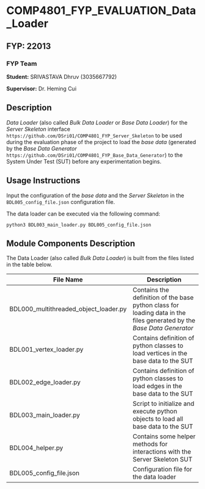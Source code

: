 # COMP4801_FYP_EVALUATION_Data_Loader

## FYP: 22013

### FYP Team

**Student:** SRIVASTAVA Dhruv (3035667792)

**Supervisor:** Dr. Heming Cui

## Description

*Data Loader* (also called *Bulk Data Loader* or *Base Data Loader*) for the
*Server Skeleton* interface ```https://github.com/DSri01/COMP4801_FYP_Server_Skeleton```
to be used during the evaluation phase of the project to load the *base data*
(generated by the *Base Data Generator* ```https://github.com/DSri01/COMP4801_FYP_Base_Data_Generator```)
to the System Under Test (SUT) before any experimentation begins.

## Usage Instructions

Input the configuration of the *base data* and the *Server Skeleton* in the
```BDL005_config_file.json``` configuration file.

The data loader can be executed via the following command:

```python3 BDL003_main_loader.py BDL005_config_file.json```

## Module Components Description

The Data Loader (also called *Bulk Data Loader*) is built from the files listed
in the table below.

| File Name | Description |
|-------------|-------------|
|BDL000_multithreaded_object_loader.py|Contains the definition of the base python class for loading data in the files generated by the *Base Data Generator*|
|BDL001_vertex_loader.py|Contains definition of python classes to load vertices in the base data to the SUT|
|BDL002_edge_loader.py|Contains definition of python classes to load edges in the base data to the SUT|
|BDL003_main_loader.py|Script to initialize and execute python objects to load all base data to the SUT|
|BDL004_helper.py|Contains some helper methods for interactions with the Server Skeleton SUT|
|BDL005_config_file.json|Configuration file for the data loader|
